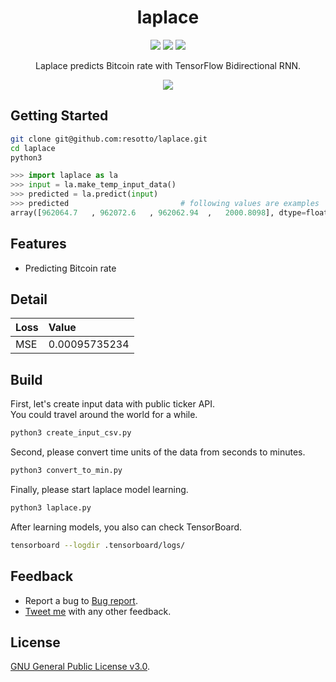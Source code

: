 <h1 align="center">laplace</h1>

<p align="center">
  <a href="https://twitter.com/home?status=Rate%20Prediction%20with%20TensorFlow%20Bidirectional%20RNN%20by%20%40_resotto_%20https://github.com/resotto/laplace"><img src="https://img.shields.io/badge/twitter-tweet-blue.svg"/></a>
  <a href="https://twitter.com/_resotto_"><img src="https://img.shields.io/badge/feedback-@_resotto_-blue.svg" /></a>
  <a href="https://github.com/resotto/laplace/blob/master/LICENSE"><img src="https://img.shields.io/badge/license-GPL%20v3.0-brightgreen.svg" /></a>
</p>

<p align="center">
  Laplace predicts Bitcoin rate with TensorFlow Bidirectional RNN.
</p>

<p align="center">
  <img src="https://raw.github.com/wiki/resotto/laplace/img/demon.png">
</p>

## Getting Started
```bash
git clone git@github.com:resotto/laplace.git
cd laplace
python3
```

```python
>>> import laplace as la
>>> input = la.make_temp_input_data()
>>> predicted = la.predict(input)
>>> predicted                         # following values are examples
array([962064.7   , 962072.6   , 962062.94  ,   2000.8098], dtype=float32)
```

## Features
- Predicting Bitcoin rate

## Detail
| Loss | Value |
|:-----|:-------|
| MSE  |0.00095735234|

## Build
First, let's create input data with public ticker API.  
You could travel around the world for a while.
```bash
python3 create_input_csv.py
```
Second, please convert time units of the data from seconds to minutes.
```bash
python3 convert_to_min.py
```
Finally, please start laplace model learning.
```bash
python3 laplace.py
```
After learning models, you also can check TensorBoard.
```bash
tensorboard --logdir .tensorboard/logs/
```

## Feedback
- Report a bug to [Bug report](https://github.com/resotto/laplace/issues/1).
- [Tweet me](https://twitter.com/_resotto_) with any other feedback.

## License
[GNU General Public License v3.0](https://github.com/resotto/laplace/blob/master/LICENSE).
